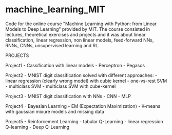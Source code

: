 # machine_learning_MIT

Code for the online course "Machine Learning with Python: from Linear Models to Deep Learning" provided by MIT. The course consisted in lectures, theoretical exercises and projects and it was about linear classification, linear regression, non linear models, feed-forward NNs, RNNs, CNNs, unsupervised learning and RL.


PROJECTS

Project1 - Cassification with linear models
		- Perceptron
		- Pegasos

Project2 - MNIST digit classification solved with different approaches:
		- linear regression (clearly wrong model) with cubic kernel
		- one-vs-rest SVM
		- multiclass SVM
		- multiclass SVM with cube-kernel

Project3 - MNIST digit classification with NNs
		- CNN
		- MLP

Project4 - Bayesian Learning
		- EM (Expectation Maximization)
		- K-means with gaussian mixure models and missing data

Project5 - Reinforcement Learning
		- tabular Q-Learning
		- linear regression Q-learning
		- Deep Q-Learning